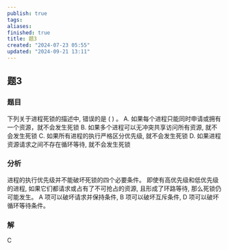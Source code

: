 ```yaml
---
publish: true
tags: 
aliases: 
finished: true
title: 题3
created: "2024-07-23 05:55"
updated: "2024-09-21 13:11"
---
```

## 题3
### 题目
下列关于进程死锁的描述中, 错误的是 ( ) 。
A. 如果每个进程只能同时申请或拥有一个资源，就不会发生死锁
B. 如果多个进程可以无冲突共享访问所有资源, 就不会发生死锁
C. 如果所有进程的执行严格区分优先级, 就不会发生死锁
D. 如果进程资源请求之间不存在循环等待, 就不会发生死锁
### 分析
进程的执行优先级并不能破坏死锁的四个必要条件。
即使有高优先级和低优先级的进程, 如果它们都请求或占有了不可抢占的资源, 且形成了环路等待, 那么死锁仍可能发生。
A 项可以破坏请求并保持条件, B 项可以破坏互斥条件, D 项可以破坏循环等待条件。
### 解
C